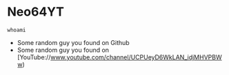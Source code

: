 # Neo64YT

```
whoami
```

* Some random guy you found on Github
* Some random guy you found on [YouTube://www.youtube.com/channel/UCPUeyD6WkLAN_idjMHVPBWw)
